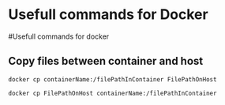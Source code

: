 # Usefull commands for Docker

#Usefull commands for docker

## Copy files between container and host

<tabs>
<tab title="host 2 container">

~~~shell
docker cp containerName:/filePathInContainer FilePathOnHost
~~~
</tab>
<tab title="container 2 host">

~~~shell
docker cp FilePathOnHost containerName:/filePathInContainer
~~~
</tab>
</tabs>